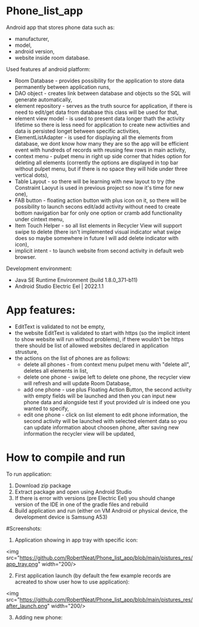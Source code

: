 # Phone_list_app
Android app that stores phone data such as:
- manufacturer,
- model,
- android version,
- website
inside room database.

Used features af android platform:
- Room Database - provides possibility for the application to store data permanently between application runs,
- DAO object - creates link between database and objects so the SQL will generate automatically,
- element repository - serves as the truth source for application, if there is need to edit/get data from database this class will be used for that,
- element view model - is used to present data longer thath the activity lifetime so there is less need for application to create new activities and data is persisted longet between specific activities,
- ElementListAdapter - is used for displaying all the elements from database, we dont know how many they are so the app will be efficient event with hundreds of records with reusing few rows in main activity,
- context menu - pulpet menu in right up side corner that hides option for deleting all elements (corrently the options are displayed in top bar without pulpet menu, but if there is no space they will hide under three vertical dots),
- Table Layout - so there will be learning with new layout to try (the Constraint Laoyut is used in previous project so now it's time for new one),
- FAB button - floating action button with plus icon on it, so there will be possibility to launch secons edit/add activity without need to create bottom navigation bar for only one option or cramb add functionality under cintext menu,
- Item Touch Helper - so all list elements in Recycler View will support swipe to delete (there isn't implemented visual indicator what swipe does so maybe somewhere in future I will add delete indicator with icon),
-  implicit intent - to launch website from second activity in default web browser.


Development environment:
- Java SE Runtime Environment (build 1.8.0_371-b11)
- Android Studio Electric Eel | 2022.1.1

# App features:
- EditText is validated to not be empty,
- the website EditText is validated to start with https (so the implicit intent to show website will run without problems), if there wouldn't be https there should be list of allowed websites declared in application strusture,
- the actions on the list of phones are as follows:
    - delete all phones - from context menu pulpet menu with "delete all", deletes all elements in list,
    - delete one phone - swipe left to delete one phone, the recycler view will refresh and will update Room Database,
    - add one phone - use plus Floating Action Button, the second activity with empty fields will be launched and then you can input new phone data and alongside test if yout provided ulr is indeed one you wanted to specify,
    - edit one phone - click on list element to edit phone information, the second activity will be launched with selected element data so you can update information about choosen phone, after saving new information the recycler view will be updated,


# How to compile and run
To run application:
1. Download zip package
2. Extract package and open using Android Studio
3. If there is error with versions (pre Electric Eel) you should change version of the IDE in one of the gradle files and rebuild
4. Build application and run (either on VM Android or physical device, the development device is Samsung A53)

#Screenshots:
1. Application showing in app tray with specific icon:

<img src="https://github.com/RobertNeat/Phone_list_app/blob/main/pistures_res/app_tray.png" width="200/>

2. First application launch (by default the few example records are acreated to show user how to use application):

<img src="https://github.com/RobertNeat/Phone_list_app/blob/main/pistures_res/after_launch.png" width="200/>

3. Adding new phone:
